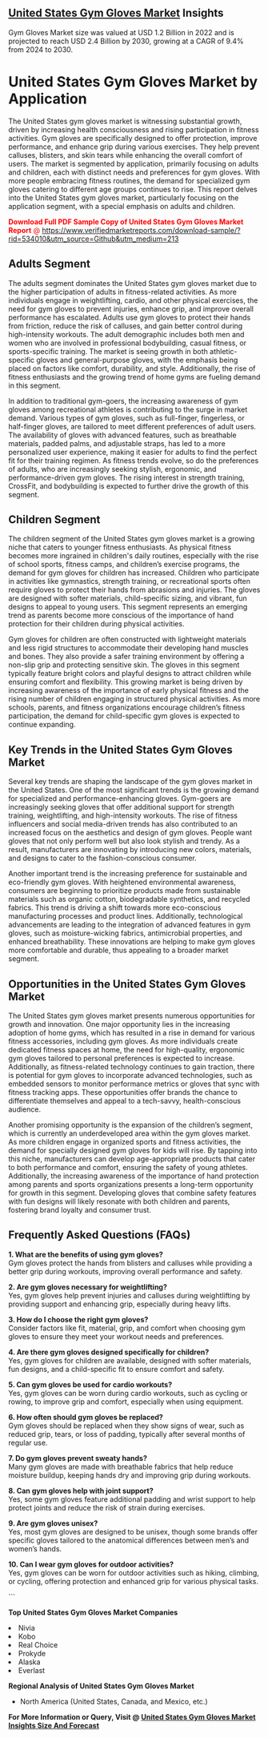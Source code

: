 <h2><a href="https://www.verifiedmarketreports.com/download-sample/?rid=534010&amp;utm_source=Github&amp;utm_medium=213" target="_blank">United States Gym Gloves Market</a> Insights</h2><p>Gym Gloves Market size was valued at USD 1.2 Billion in 2022 and is projected to reach USD 2.4 Billion by 2030, growing at a CAGR of 9.4% from 2024 to 2030.</p><p><h1>United States Gym Gloves Market by Application</h1><p>The United States gym gloves market is witnessing substantial growth, driven by increasing health consciousness and rising participation in fitness activities. Gym gloves are specifically designed to offer protection, improve performance, and enhance grip during various exercises. They help prevent calluses, blisters, and skin tears while enhancing the overall comfort of users. The market is segmented by application, primarily focusing on adults and children, each with distinct needs and preferences for gym gloves. With more people embracing fitness routines, the demand for specialized gym gloves catering to different age groups continues to rise. This report delves into the United States gym gloves market, particularly focusing on the application segment, with a special emphasis on adults and children.<p><span class=""><span style="color: #ff0000;"><strong>Download Full PDF Sample Copy of United States Gym Gloves Market Report</strong> @ </span><a href="https://www.verifiedmarketreports.com/download-sample/?rid=534010&amp;utm_source=Github&amp;utm_medium=213" target="_blank">https://www.verifiedmarketreports.com/download-sample/?rid=534010&amp;utm_source=Github&amp;utm_medium=213</a></span></p><h2>Adults Segment</h2><p>The adults segment dominates the United States gym gloves market due to the higher participation of adults in fitness-related activities. As more individuals engage in weightlifting, cardio, and other physical exercises, the need for gym gloves to prevent injuries, enhance grip, and improve overall performance has escalated. Adults use gym gloves to protect their hands from friction, reduce the risk of calluses, and gain better control during high-intensity workouts. The adult demographic includes both men and women who are involved in professional bodybuilding, casual fitness, or sports-specific training. The market is seeing growth in both athletic-specific gloves and general-purpose gloves, with the emphasis being placed on factors like comfort, durability, and style. Additionally, the rise of fitness enthusiasts and the growing trend of home gyms are fueling demand in this segment. <p>In addition to traditional gym-goers, the increasing awareness of gym gloves among recreational athletes is contributing to the surge in market demand. Various types of gym gloves, such as full-finger, fingerless, or half-finger gloves, are tailored to meet different preferences of adult users. The availability of gloves with advanced features, such as breathable materials, padded palms, and adjustable straps, has led to a more personalized user experience, making it easier for adults to find the perfect fit for their training regimen. As fitness trends evolve, so do the preferences of adults, who are increasingly seeking stylish, ergonomic, and performance-driven gym gloves. The rising interest in strength training, CrossFit, and bodybuilding is expected to further drive the growth of this segment.<h2>Children Segment</h2><p>The children segment of the United States gym gloves market is a growing niche that caters to younger fitness enthusiasts. As physical fitness becomes more ingrained in children's daily routines, especially with the rise of school sports, fitness camps, and children’s exercise programs, the demand for gym gloves for children has increased. Children who participate in activities like gymnastics, strength training, or recreational sports often require gloves to protect their hands from abrasions and injuries. The gloves are designed with softer materials, child-specific sizing, and vibrant, fun designs to appeal to young users. This segment represents an emerging trend as parents become more conscious of the importance of hand protection for their children during physical activities. <p>Gym gloves for children are often constructed with lightweight materials and less rigid structures to accommodate their developing hand muscles and bones. They also provide a safer training environment by offering a non-slip grip and protecting sensitive skin. The gloves in this segment typically feature bright colors and playful designs to attract children while ensuring comfort and flexibility. This growing market is being driven by increasing awareness of the importance of early physical fitness and the rising number of children engaging in structured physical activities. As more schools, parents, and fitness organizations encourage children’s fitness participation, the demand for child-specific gym gloves is expected to continue expanding.<h2>Key Trends in the United States Gym Gloves Market</h2><p>Several key trends are shaping the landscape of the gym gloves market in the United States. One of the most significant trends is the growing demand for specialized and performance-enhancing gloves. Gym-goers are increasingly seeking gloves that offer additional support for strength training, weightlifting, and high-intensity workouts. The rise of fitness influencers and social media-driven trends has also contributed to an increased focus on the aesthetics and design of gym gloves. People want gloves that not only perform well but also look stylish and trendy. As a result, manufacturers are innovating by introducing new colors, materials, and designs to cater to the fashion-conscious consumer. <p>Another important trend is the increasing preference for sustainable and eco-friendly gym gloves. With heightened environmental awareness, consumers are beginning to prioritize products made from sustainable materials such as organic cotton, biodegradable synthetics, and recycled fabrics. This trend is driving a shift towards more eco-conscious manufacturing processes and product lines. Additionally, technological advancements are leading to the integration of advanced features in gym gloves, such as moisture-wicking fabrics, antimicrobial properties, and enhanced breathability. These innovations are helping to make gym gloves more comfortable and durable, thus appealing to a broader market segment.<h2>Opportunities in the United States Gym Gloves Market</h2><p>The United States gym gloves market presents numerous opportunities for growth and innovation. One major opportunity lies in the increasing adoption of home gyms, which has resulted in a rise in demand for various fitness accessories, including gym gloves. As more individuals create dedicated fitness spaces at home, the need for high-quality, ergonomic gym gloves tailored to personal preferences is expected to increase. Additionally, as fitness-related technology continues to gain traction, there is potential for gym gloves to incorporate advanced technologies, such as embedded sensors to monitor performance metrics or gloves that sync with fitness tracking apps. These opportunities offer brands the chance to differentiate themselves and appeal to a tech-savvy, health-conscious audience.<p>Another promising opportunity is the expansion of the children’s segment, which is currently an underdeveloped area within the gym gloves market. As more children engage in organized sports and fitness activities, the demand for specially designed gym gloves for kids will rise. By tapping into this niche, manufacturers can develop age-appropriate products that cater to both performance and comfort, ensuring the safety of young athletes. Additionally, the increasing awareness of the importance of hand protection among parents and sports organizations presents a long-term opportunity for growth in this segment. Developing gloves that combine safety features with fun designs will likely resonate with both children and parents, fostering brand loyalty and consumer trust.<h2>Frequently Asked Questions (FAQs)</h2><p><strong>1. What are the benefits of using gym gloves?</strong><br>Gym gloves protect the hands from blisters and calluses while providing a better grip during workouts, improving overall performance and safety.</p><p><strong>2. Are gym gloves necessary for weightlifting?</strong><br>Yes, gym gloves help prevent injuries and calluses during weightlifting by providing support and enhancing grip, especially during heavy lifts.</p><p><strong>3. How do I choose the right gym gloves?</strong><br>Consider factors like fit, material, grip, and comfort when choosing gym gloves to ensure they meet your workout needs and preferences.</p><p><strong>4. Are there gym gloves designed specifically for children?</strong><br>Yes, gym gloves for children are available, designed with softer materials, fun designs, and a child-specific fit to ensure comfort and safety.</p><p><strong>5. Can gym gloves be used for cardio workouts?</strong><br>Yes, gym gloves can be worn during cardio workouts, such as cycling or rowing, to improve grip and comfort, especially when using equipment.</p><p><strong>6. How often should gym gloves be replaced?</strong><br>Gym gloves should be replaced when they show signs of wear, such as reduced grip, tears, or loss of padding, typically after several months of regular use.</p><p><strong>7. Do gym gloves prevent sweaty hands?</strong><br>Many gym gloves are made with breathable fabrics that help reduce moisture buildup, keeping hands dry and improving grip during workouts.</p><p><strong>8. Can gym gloves help with joint support?</strong><br>Yes, some gym gloves feature additional padding and wrist support to help protect joints and reduce the risk of strain during exercises.</p><p><strong>9. Are gym gloves unisex?</strong><br>Yes, most gym gloves are designed to be unisex, though some brands offer specific gloves tailored to the anatomical differences between men’s and women’s hands.</p><p><strong>10. Can I wear gym gloves for outdoor activities?</strong><br>Yes, gym gloves can be worn for outdoor activities such as hiking, climbing, or cycling, offering protection and enhanced grip for various physical tasks.</p>```</p><p><strong>Top United States Gym Gloves Market Companies</strong></p><div data-test-id=""><p><li>Nivia</li><li> Kobo</li><li> Real Choice</li><li> Prokyde</li><li> Alaska</li><li> Everlast</li></p><div><strong>Regional Analysis of&nbsp;United States Gym Gloves Market</strong></div><ul><li dir="ltr"><p dir="ltr">North America&nbsp;(United States, Canada, and Mexico, etc.)</p></li></ul><p><strong>For More Information or Query, Visit @&nbsp;</strong><strong><a href="https://www.verifiedmarketreports.com/product/gym-gloves-market-size-and-forecast/?utm_source=Github&amp;utm_medium=213" target="_blank">United States Gym Gloves Market Insights Size And Forecast</a></strong></p></div>
